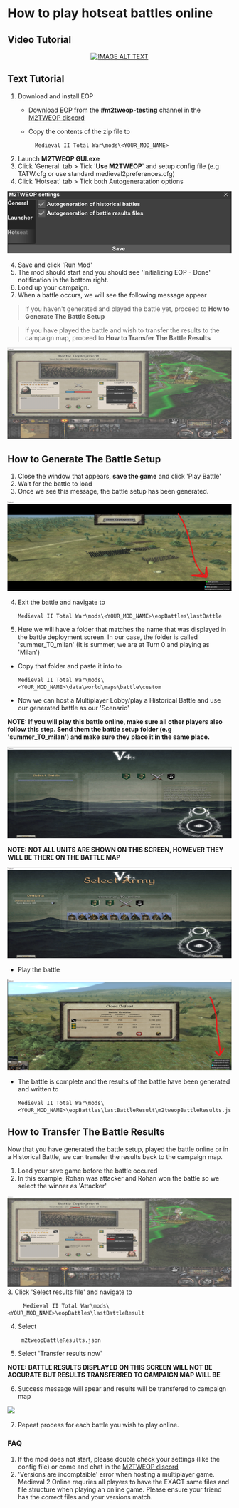 # How to play hotseat battles online

## Video Tutorial
<div align="center">
  <a href="https://www.youtube.com/watch?v=caOiB0NaGGI"><img src="https://img.youtube.com/vi/caOiB0NaGGI/0.jpg" alt="IMAGE ALT TEXT"></a>
</div>

## Text Tutorial

1. Download and install EOP
   * Download EOP from the **#m2tweop-testing** channel in the [M2TWEOP discord](https://discord.gg/VSX4359jNW)
   *  Copy the contents of the zip file to
  
            Medieval II Total War\mods\<YOUR_MOD_NAME>

1. Launch **M2TWEOP GUI.exe**
2. Click 'General' tab > Tick '**Use M2TWEOP**' and setup config file (e.g TATW.cfg or use standard medieval2preferences.cfg)
3. Click 'Hotseat' tab > Tick both Autogeneratation options

<img src='_static/onlineBattleTutorial/hotseat_1.png'/>

4. Save and click 'Run Mod'
5. The mod should start and you should see 'Initializing EOP - Done' notification in the bottom right. 
6. Load up your campaign.
7. When a battle occurs, we will see the following message appear

> If you haven't generated and played the battle yet, proceed to **How to Generate The Battle Setup**

> If you have played the battle and wish to transfer the results to the campaign map, proceed to **How to Transfer The Battle Results**

   
<img src='_static/onlineBattleTutorial/hotseat_2.png'/>



## How to Generate The Battle Setup

  1. Close the window that appears, **save the game** and click 'Play Battle'
  2. Wait for the battle to load
  3. Once we see this message, the battle setup has been generated.

<img src='_static/onlineBattleTutorial/hotseat_3.png'/>

  4. Exit the battle and navigate to 
  
         Medieval II Total War\mods\<YOUR_MOD_NAME>\eopBattles\lastBattle

  5. Here we will have a folder that matches the name that was displayed in the battle deployment screen. In our case, the folder is called 'summer_T0_milan' (It is summer, we are at Turn 0 and playing as 'Milan')
  *  Copy that folder and paste it into to 
  
         Medieval II Total War\mods\<YOUR_MOD_NAME>\data\world\maps\battle\custom

* Now we can host a Multiplayer Lobby/play a Historical Battle and use our generated battle as our 'Scenario'

**NOTE: If you will play this battle online, make sure all other players also follow this step. Send them the battle setup folder (e.g 'summer_T0_milan') and make sure they place it in the same place.**

  
<img src='_static/onlineBattleTutorial/hotseat_4.png'/>

  **NOTE: NOT ALL UNITS ARE SHOWN ON THIS SCREEN, HOWEVER THEY WILL BE THERE ON THE BATTLE MAP**

<img src='_static/onlineBattleTutorial/hotseat_5.png'/>

  * Play the battle

<img src='_static/onlineBattleTutorial/hotseat_6.png'/>

  *  The battle is complete and the results of the battle have been generated and written to  
  
         Medieval II Total War\mods\<YOUR_MOD_NAME>\eopBattles\lastBattleResult\m2tweopBattleResults.json

## How to Transfer The Battle Results
Now that you have generated the battle setup, played the battle online or in a Historical Battle, we can transfer the results back to the campaign map.

1. Load your save game before the battle occured
2. In this example, Rohan was attacker and Rohan won the battle so we select the winner as 'Attacker'
<img src='_static/onlineBattleTutorial/hotseat_7.png'/>
3. Click 'Select results file' and navigate to  
  
         Medieval II Total War\mods\<YOUR_MOD_NAME>\eopBattles\lastBattleResult
4. Select 
  
        m2tweopBattleResults.json
5. Select 'Transfer results now'

**NOTE: BATTLE RESULTS DISPLAYED ON THIS SCREEN WILL NOT BE ACCURATE BUT RESULTS TRANSFERRED TO CAMPAIGN MAP WILL BE**

6. Success message will apear and results will be transfered to campaign map
<img src='_static/onlineBattleTutorial/hotseat_8.png'/>

7. Repeat process for each battle you wish to play online.


### FAQ
1. If the mod does not start, please double check your settings (like the config file) or come and chat in the [M2TWEOP discord](https://discord.gg/VSX4359jNW)
2. 'Versions are incomptaible' error when hosting a multiplayer game. Medieval 2 Online requries all players to have the EXACT same files and file structure when playing an online game. Please ensure your friend has the correct files and your versions match.
